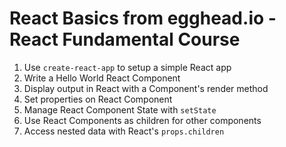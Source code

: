 # React Basics from egghead.io - React Fundamental Course

1. Use `create-react-app` to setup a simple React app
2. Write a Hello World React Component
3. Display output in React with a Component's render method
4. Set properties on React Component
5. Manage React Component State with `setState`
6. Use React Components as children for other components
7. Access nested data with React's `props.children`